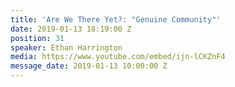 ```yaml
---
title: 'Are We There Yet?: "Genuine Community"'
date: 2019-01-13 18:19:00 Z
position: 31
speaker: Ethan Harrington
media: https://www.youtube.com/embed/ijn-lCKZnF4
message_date: 2019-01-13 10:00:00 Z
---
```


